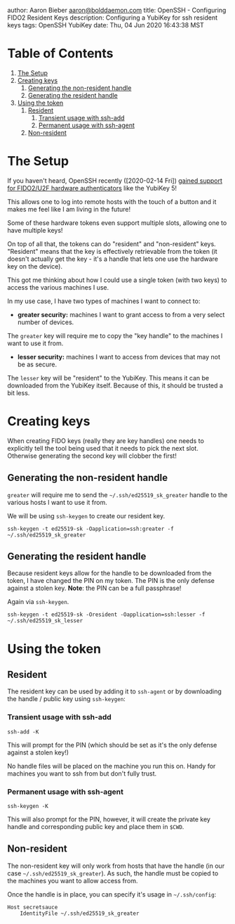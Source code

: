 author: Aaron Bieber <aaron@bolddaemon.com>
title: OpenSSH - Configuring FIDO2 Resident Keys
description: Configuring a YubiKey for ssh resident keys
tags: OpenSSH YubiKey
date: Thu, 04 Jun 2020 16:43:38 MST

# Table of Contents

1.  [The Setup](#orgeb6aa34)
2.  [Creating keys](#org3b8793a)
    1.  [Generating the non-resident handle](#orgbc1a8c9)
    2.  [Generating the resident handle](#org05f4053)
3.  [Using the token](#org2df8b52)
    1.  [Resident](#org4f9e2ec)
        1.  [Transient usage with ssh-add](#orgd43612b)
        2.  [Permanent usage with ssh-agent](#org42b60c7)
    2.  [Non-resident](#org819b5f5)



<a id="orgeb6aa34"></a>

# The Setup

If you haven't heard, OpenSSH recently (<span class="timestamp-wrapper"><span class="timestamp">[2020-02-14 Fri]</span></span>) [gained support for
FIDO2/U2F hardware authenticators](https://www.openssh.com/txt/release-8.2) like the YubiKey 5!

This allows one to log into remote hosts with the touch of a button and it
makes me feel like I am living in the future!

Some of these hardware tokens even support multiple slots, allowing one to
have multiple keys!

On top of all that, the tokens can do "resident" and "non-resident"
keys. "Resident" means that the key is effectively retrievable from the
token (it doesn't actually get the key - it's a handle that lets one use the
hardware key on the device).

This got me thinking about how I could use a single token (with two keys) to
access the various machines I use.

In my use case, I have two types of machines I want to connect to:

-   **greater security:** machines I want to grant access to from a very select
    number of devices.

The `greater` key will require me to copy the "key handle" to the machines I
want to use it from.

-   **lesser security:** machines I want to access from devices that may not be as
    secure.

The `lesser` key will be "resident" to the YubiKey. This means it can be
downloaded from the YubiKey itself. Because of this, it should be trusted a
bit less.


<a id="org3b8793a"></a>

# Creating keys

When creating FIDO keys (really they are key handles) one needs to explicitly
tell the tool being used that it needs to pick the next slot. Otherwise
generating the second key will clobber the first!


<a id="orgbc1a8c9"></a>

## Generating the non-resident handle

`greater` will require me to send the `~/.ssh/ed25519_sk_greater` handle to the
various hosts I want to use it from.

We will be using `ssh-keygen` to create our resident key.

    ssh-keygen -t ed25519-sk -Oapplication=ssh:greater -f ~/.ssh/ed25519_sk_greater


<a id="org05f4053"></a>

## Generating the resident handle

Because resident keys allow for the handle to be downloaded from the token,
I have changed the PIN on my token. The PIN is the only defense against a
stolen key. **Note**: the PIN can be a full passphrase!

Again via `ssh-keygen`.

    ssh-keygen -t ed25519-sk -Oresident -Oapplication=ssh:lesser -f ~/.ssh/ed25519_sk_lesser


<a id="org2df8b52"></a>

# Using the token


<a id="org4f9e2ec"></a>

## Resident

The resident key can be used by adding it to `ssh-agent` or by downloading
the handle / public key using `ssh-keygen`:


<a id="orgd43612b"></a>

### Transient usage with ssh-add

    ssh-add -K

This will prompt for the PIN (which should be set as it's the only defense
against a stolen key!)

No handle files will be placed on the machine you run this on. Handy for
machines you want to ssh from but don't fully trust.


<a id="org42b60c7"></a>

### Permanent usage with ssh-agent

    ssh-keygen -K

This will also prompt for the PIN, however, it will create the private key
handle and corresponding public key and place them in `$CWD`.


<a id="org819b5f5"></a>

## Non-resident

The non-resident key will only work from hosts that have the handle (in our case
`~/.ssh/ed25519_sk_greater`). As such, the handle must be copied to the machines
you want to allow access from.

Once the handle is in place, you can specify it's usage in `~/.ssh/config`:

    Host secretsauce
        IdentityFile ~/.ssh/ed25519_sk_greater

